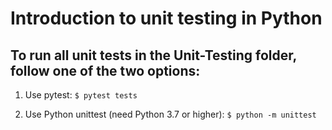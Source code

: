 # Introduction to unit testing in Python

## To run all unit tests in the Unit-Testing folder, follow one of the two options:
1. Use pytest:
`$ pytest tests`

2. Use Python unittest (need Python 3.7 or higher):
`$ python -m unittest`